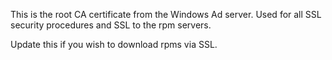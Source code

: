 This is the root CA certificate from the Windows Ad server.  Used for all SSL security procedures and SSL to the rpm servers.    

Update this if you wish to download rpms via SSL.